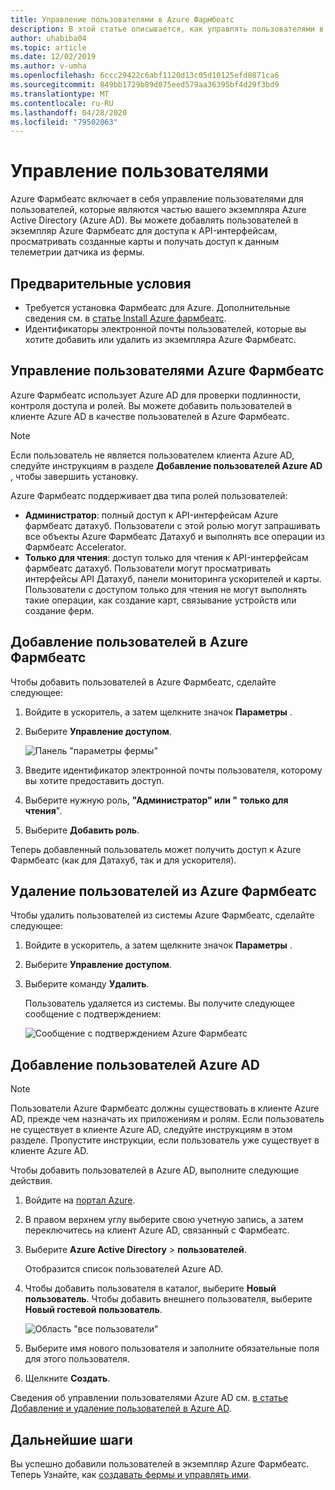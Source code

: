 ```yaml
---
title: Управление пользователями в Azure Фармбеатс
description: В этой статье описывается, как управлять пользователями в Azure Фармбеатс.
author: uhabiba04
ms.topic: article
ms.date: 12/02/2019
ms.author: v-umha
ms.openlocfilehash: 6ccc29422c6abf1120d13c05d10125efd0871ca6
ms.sourcegitcommit: 849bb1729b89d075eed579aa36395bf4d29f3bd9
ms.translationtype: MT
ms.contentlocale: ru-RU
ms.lasthandoff: 04/28/2020
ms.locfileid: "79502063"
---
```

# <a name="manage-users"></a>Управление пользователями

Azure Фармбеатс включает в себя управление пользователями для пользователей, которые являются частью вашего экземпляра Azure Active Directory (Azure AD). Вы можете добавлять пользователей в экземпляр Azure Фармбеатс для доступа к API-интерфейсам, просматривать созданные карты и получать доступ к данным телеметрии датчика из фермы.

## <a name="prerequisites"></a>Предварительные условия

- Требуется установка Фармбеатс для Azure. Дополнительные сведения см. в [статье Install Azure фармбеатс](install-azure-farmbeats.md).
- Идентификаторы электронной почты пользователей, которые вы хотите добавить или удалить из экземпляра Azure Фармбеатс.

## <a name="manage-azure-farmbeats-users"></a>Управление пользователями Azure Фармбеатс

Azure Фармбеатс использует Azure AD для проверки подлинности, контроля доступа и ролей. Вы можете добавить пользователей в клиенте Azure AD в качестве пользователей в Azure Фармбеатс.

> [!NOTE]
> Если пользователь не является пользователем клиента Azure AD, следуйте инструкциям в разделе **Добавление пользователей Azure AD** , чтобы завершить установку.

Azure Фармбеатс поддерживает два типа ролей пользователей:

 - **Администратор**: полный доступ к API-интерфейсам Azure фармбеатс датахуб. Пользователи с этой ролью могут запрашивать все объекты Azure Фармбеатс Датахуб и выполнять все операции из Фармбеатс Accelerator.
 - **Только для чтения**: доступ только для чтения к API-интерфейсам фармбеатс датахуб. Пользователи могут просматривать интерфейсы API Датахуб, панели мониторинга ускорителей и карты. Пользователи с доступом только для чтения не могут выполнять такие операции, как создание карт, связывание устройств или создание ферм.

## <a name="add-users-to-azure-farmbeats"></a>Добавление пользователей в Azure Фармбеатс

Чтобы добавить пользователей в Azure Фармбеатс, сделайте следующее:

1. Войдите в ускоритель, а затем щелкните значок **Параметры** .
2. Выберите **Управление доступом**.

    ![Панель "параметры фермы"](./media/create-farms-in-azure-farmbeats/settings-users-1.png)

3. Введите идентификатор электронной почты пользователя, которому вы хотите предоставить доступ.
4. Выберите нужную роль, **"Администратор" или "** **только для чтения**".
5. Выберите **Добавить роль**.

Теперь добавленный пользователь может получить доступ к Azure Фармбеатс (как для Датахуб, так и для ускорителя).

## <a name="delete-users-from-azure-farmbeats"></a>Удаление пользователей из Azure Фармбеатс

Чтобы удалить пользователей из системы Azure Фармбеатс, сделайте следующее:

1. Войдите в ускоритель, а затем щелкните значок **Параметры** .
2. Выберите **Управление доступом**.
3. Выберите команду **Удалить**.

   Пользователь удаляется из системы. Вы получите следующее сообщение с подтверждением:

   ![Сообщение с подтверждением Azure Фармбеатс](./media/create-farms-in-azure-farmbeats/manage-users-2.png)

## <a name="add-azure-ad-users"></a>Добавление пользователей Azure AD

> [!NOTE]
> Пользователи Azure Фармбеатс должны существовать в клиенте Azure AD, прежде чем назначать их приложениям и ролям. Если пользователь не существует в клиенте Azure AD, следуйте инструкциям в этом разделе. Пропустите инструкции, если пользователь уже существует в клиенте Azure AD.

Чтобы добавить пользователей в Azure AD, выполните следующие действия.

1. Войдите на [портал Azure](https://portal.azure.com/).
2. В правом верхнем углу выберите свою учетную запись, а затем переключитесь на клиент Azure AD, связанный с Фармбеатс.
3. Выберите **Azure Active Directory** > **пользователей**.

    Отобразится список пользователей Azure AD.

4. Чтобы добавить пользователя в каталог, выберите **Новый пользователь**. Чтобы добавить внешнего пользователя, выберите **Новый гостевой пользователь**.

    ![Область "все пользователи"](./media/create-farms-in-azure-farmbeats/manage-users-3.png)

5. Выберите имя нового пользователя и заполните обязательные поля для этого пользователя.
6. Щелкните **Создать**.

Сведения об управлении пользователями Azure AD см. [в статье Добавление и удаление пользователей в Azure AD](https://docs.microsoft.com/azure/active-directory/fundamentals/add-users-azure-active-directory/).

## <a name="next-steps"></a>Дальнейшие шаги

Вы успешно добавили пользователей в экземпляр Azure Фармбеатс. Теперь Узнайте, как [создавать фермы и управлять ими](manage-farms-in-azure-farmbeats.md#create-farms).
